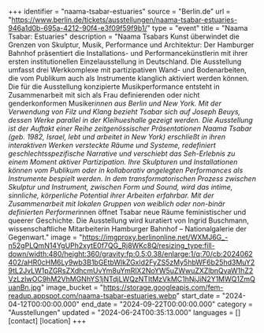 +++
identifier = "naama-tsabar-estuaries"
source = "Berlin.de"
url = "https://www.berlin.de/tickets/ausstellungen/naama-tsabar-estuaries-946a1d0b-695a-4212-90f4-e3f09f59f9b1/"
type = "event"
title = "Naama Tsabar: Estuaries"
description = "Naama Tsabars Kunst überwindet die Grenzen von Skulptur, Musik, Performance und Architektur: Der Hamburger Bahnhof präsentiert die Installations- und Performancekünstlerin mit ihrer ersten institutionellen Einzelausstellung in Deutschland.
Die Ausstellung umfasst drei Werkkomplexe mit partizipativen Wand- und Bodenarbeiten, die vom Publikum auch als Instrumente klanglich aktiviert werden können. Die für die Ausstellung konzipierte Musikperformance entsteht in Zusammenarbeit mit sich als Frau definierenden oder nicht genderkonformen Musiker*innen aus Berlin und New York. Mit der Verwendung von Filz und Klang bezieht Tsabar sich auf Joseph Beuys, dessen Werke parallel in der Kleihueshalle gezeigt werden. Die Ausstellung ist der Auftakt einer Reihe zeitgenössischer Präsentationen
Naama Tsabar (geb. 1982, Israel, lebt und arbeitet in New York) erschließt in ihren interaktiven Werken versteckte Räume und Systeme, redefiniert geschlechtsspezifische Narrative und verschiebt das Seh-Erlebnis zu einem Moment aktiver Partizipation. Ihre Skulpturen und Installationen können vom Publikum oder in kollaborativ angelegten Performances als Instrumente bespielt werden. In dem transformatorischen Prozess zwischen Skulptur und Instrument, zwischen Form und Sound, wird das intime, sinnliche, körperliche Potential ihrer Arbeiten erfahrbar. Mit der Zusammenarbeit mit lokalen Gruppen von weiblich oder non-binär definierten Performer*innen öffnet Tsabar neue Räume feministischer und queerer Geschichte.
Die Ausstellung wird kuratiert von Ingrid Buschmann, wissenschaftliche Mitarbeiterin Hamburger Bahnhof – Nationalgalerie der Gegenwart."
image = "https://imgproxy.berlinonline.net/WXMJ6G_-n52gPLQmN14YgUPh2xytE0f7QG_Rj8WKc8Q/resizing_type:fill-down/width:480/height:360/gravity:fp:0.5:0.38/enlarge:1/q:70/cb:2024062402/aHR0cHM6Ly9wb3B1bGEtbWlkZGxld2FyZS5zMy5hbWF6b25hd3MuY29tL2JvLW1pZGRsZXdhcmUvYm8uYmRlX2NoYW5uZWwuZXZlbnQvaW1hZ2VzLzIwOC9hM2VhMGNhYS1jNTdjLWQzNTItMzVkMC1hNjJiN2Y1MWQ1ZmQuanBn.jpg"
image_bucket = "https://storage.googleapis.com/fem-readup.appspot.com/naama-tsabar-estuaries.webp"
start_date = "2024-04-12T00:00:00.000"
end_date = "2024-09-22T00:00:00.000"
category = "Ausstellungen"
updated = "2024-06-24T00:35:13.000"
languages = []
[contact]
[location]
+++